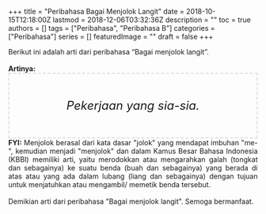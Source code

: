 +++
title = "Peribahasa Bagai Menjolok Langit"
date = 2018-10-15T12:18:00Z
lastmod = 2018-12-06T03:32:36Z
description = ""
toc = true
authors = []
tags = ["Peribahasa", "Peribahasa B"]
categories = ["Peribahasa"]
series = []
featuredImage = ""
draft = false
+++

<div dir="ltr" style="text-align: left;" trbidi="on">Berikut ini adalah arti dari peribahasa “Bagai menjolok langit”.<br /><br /><div style="text-align: justify;"><b>Artinya:</b></div><div style="border: 2px dashed #ddd; font-size: 24px; height: auto; margin: 0 auto; padding: 50px; text-align: center; width: auto;"><i>Pekerjaan yang sia-sia.</i></div><div style="text-align: justify;"><b>FYI:</b> Menjolok berasal dari kata dasar "jolok" yang mendapat imbuhan "me-", kemudian menjadi "menjolok" dan dalam Kamus Besar Bahasa Indonesia (KBBI) memiliki arti, yaitu merodokkan atau mengarahkan galah (tongkat dan sebagainya) ke suatu benda (buah dan sebagainya) yang berada di atas atau yang ada dalam lubang (liang dan sebagainya) dengan tujuan untuk menjatuhkan atau mengambil/ memetik benda tersebut.</div><div style="text-align: justify;"><br /></div><div style="text-align: justify;">Demikian arti dari peribahasa "Bagai menjolok langit". Semoga bermanfaat.</div></div>

